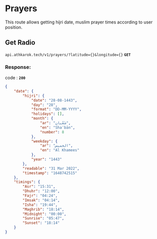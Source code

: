 # Prayers

This route allows getting hijri date, muslim prayer times according to user position.

## Get Radio

`api.athkarok.tech/v1/prayers/?latitude={}&longitude={}` **`GET`**


### Response:

code : **`200`**

```json
{
    "date": {
        "hijri": {
            "date": "28-08-1443",
            "day": "28",
            "format": "DD-MM-YYYY",
            "holidays": [],
            "month": {
                "ar": "شَعْبان",
                "en": "Shaʿbān",
                "number": 8
            },
            "weekday": {
                "ar": "الخميس",
                "en": "Al Khamees"
            },
            "year": "1443"
        },
        "readable": "31 Mar 2022",
        "timestamp": "1648742515"
    },
    "timings": {
        "Asr": "15:31",
        "Dhuhr": "12:00",
        "Fajr": "04:24",
        "Imsak": "04:14",
        "Isha": "19:44",
        "Maghrib": "18:14",
        "Midnight": "00:00",
        "Sunrise": "05:47",
        "Sunset": "18:14"
    }
}
```
